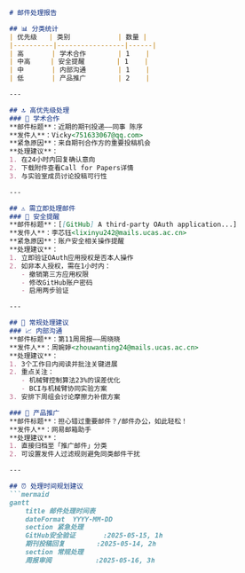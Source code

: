 

```markdown
# 邮件处理报告

## 📊 分类统计
| 优先级   | 类别            | 数量 |
|----------|-----------------|------|
| 高       | 学术合作        | 1    |
| 中高     | 安全提醒        | 1    |
| 中       | 内部沟通        | 1    |
| 低       | 产品推广        | 2    |

---

## 🔝 高优先级处理
### 📌 学术合作
**邮件标题**：近期的期刊投递——同事 陈序  
**发件人**：Vicky<751633067@qq.com>  
**紧急原因**：来自期刊合作方的重要投稿机会  
**处理建议**：
1. 在24小时内回复确认意向
2. 下载附件查看Call for Papers详情
3. 与实验室成员讨论投稿可行性

---

## ⚠️ 需立即处理邮件
### 🔐 安全提醒
**邮件标题**：[[GitHub] A third-party OAuth application...]  
**发件人**：李芯钰<lixinyu242@mails.ucas.ac.cn>  
**紧急原因**：账户安全相关操作提醒  
**处理建议**：
1. 立即验证OAuth应用授权是否本人操作
2. 如非本人授权，需在1小时内：
   - 撤销第三方应用权限
   - 修改GitHub账户密码
   - 启用两步验证

---

## 📑 常规处理建议
### 📈 内部沟通
**邮件标题**：第11周周报——周晓晓  
**发件人**：周婉婷<zhouwanting24@mails.ucas.ac.cn>  
**处理建议**：
1. 3个工作日内阅读并批注关键进展
2. 重点关注：
   - 机械臂控制算法23%的误差优化
   - BCI与机械臂协同实验方案
3. 安排下周组会讨论摩擦力补偿方案

### 📨 产品推广
**邮件标题**：担心错过重要邮件？/邮件办公，如此轻松！  
**发件人**：网易邮箱助手  
**处理建议**：
1. 直接归档至「推广邮件」分类
2. 可设置发件人过滤规则避免同类邮件干扰

---

## ⏰ 处理时间规划建议
```mermaid
gantt
    title 邮件处理时间表
    dateFormat  YYYY-MM-DD
    section 紧急处理
    GitHub安全验证       :2025-05-15, 1h
    期刊投稿回复        :2025-05-14, 2h
    section 常规处理
    周报审阅           :2025-05-16, 3h
```